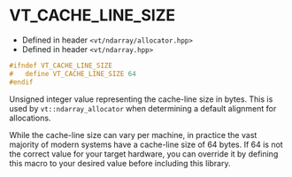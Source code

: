 VT_CACHE_LINE_SIZE
==================

- Defined in header `<vt/ndarray/allocator.hpp>`
- Defined in header `<vt/ndarray.hpp>`

```c++
#ifndef VT_CACHE_LINE_SIZE
#   define VT_CACHE_LINE_SIZE 64
#endif
```

Unsigned integer value representing the cache-line size in bytes. This is used by `vt::ndarray_allocator` when determining a default alignment for allocations.

While the cache-line size can vary per machine, in practice the vast majority of modern systems have a cache-line size of 64 bytes. If 64 is not the correct value for your target hardware, you can override it by defining this macro to your desired value before including this library.
